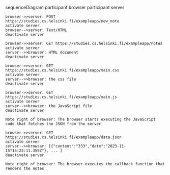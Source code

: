 sequenceDiagram
    participant browser
    participant server

    browser->>server: POST   https://studies.cs.helsinki.fi/exampleapp/new_note
    activate server
    browser-->server: Text/HTML
    deactivate server

    browser->>server: GET https://studies.cs.helsinki.fi/exampleapp/notes
    activate server
    server-->>browser: HTML document
    deactivate server

    browser->>server: GET https://studies.cs.helsinki.fi/exampleapp/main.css
    activate server
    server-->>browser: the css file
    deactivate server

    browser->>server: GET https://studies.cs.helsinki.fi/exampleapp/main.js
    activate server
    server-->>browser: the JavaScript file
    deactivate server

    Note right of browser: The browser starts executing the JavaScript code that fetches the JSON from the server

    browser->>server: GET https://studies.cs.helsinki.fi/exampleapp/data.json
    activate server
    server-->>browser: [{"content":"333","date":"2023-11-15T15:23:11.359Z"}, ... ]
    deactivate server

    Note right of browser: The browser executes the callback function that renders the notes
